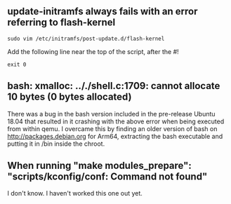 ## update-initramfs always fails with an error referring to flash-kernel
```
sudo vim /etc/initramfs/post-update.d/flash-kernel
```
Add the following line near the top of the script, after the #!
```
exit 0
```

## bash: xmalloc: .././shell.c:1709: cannot allocate 10 bytes (0 bytes allocated)
There was a bug in the bash version included in the pre-release Ubuntu 18.04
that resulted in it crashing with the above error when being executed from
within qemu.  I overcame this by finding an older version of bash on
http://packages.debian.org for Arm64, extracting the bash executable and putting
it in /bin inside the chroot.

## When running "make modules_prepare": "scripts/kconfig/conf: Command not found"
I don't know.  I haven't worked this one out yet.
